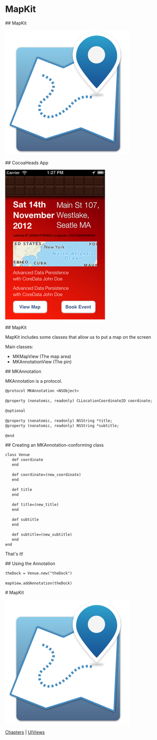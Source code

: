 # MapKit

<slide>
## MapKit

![](mapkit.png "MapKit") 

</slide>

<slide>
## CocoaHeads App

![](cocoaheads.png "CocoaHeads App") 

</slide>

<slide>
## MapKit
        
MapKit includes some classes that allow us to put a map on the screen

Main classes:

+ MKMapView (The map area)
+ MKAnnotationView (The pin)
        
</slide>
    
<slide>
## MKAnnotation 

MKAnnotation is a protocol. 

    @protocol MKAnnotation <NSObject>

    @property (nonatomic, readonly) CLLocationCoordinate2D coordinate;

    @optional

    @property (nonatomic, readonly) NSString *title;
    @property (nonatomic, readonly) NSString *subtitle;

    @end    

</slide>

<slide>
## Creating an MKAnnotation-conforming class

    class Venue
       def coordinate
       end

       def coordinate=(new_coordinate)
       end

       def title
       end

       def title=(new_title)
       end

       def subtitle
       end

       def subtitle=(new_subtitle)
       end
    end 

That's it!

</slide>

<slide>
## Using the Annotation

    theDock = Venue.new("theDock")

    mapView.addAnnotation(theDock)

</slide>

<slide>
# MapKit

![](mapkit.png "MapKit") 

[Chapters](../reveal.html) | 
[UIViews](../08-UIViews/reveal.html)

</slide>
